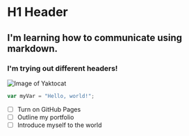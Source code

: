 # H1 Header 
## I'm learning how to communicate using markdown. 
### I'm trying out different headers! 

![Image of Yaktocat](https://octodex.github.com/images/yaktocat.png)

```javascript
var myVar = "Hello, world!";
```
- [ ] Turn on GitHub Pages
- [ ] Outline my portfolio
- [ ] Introduce myself to the world 
